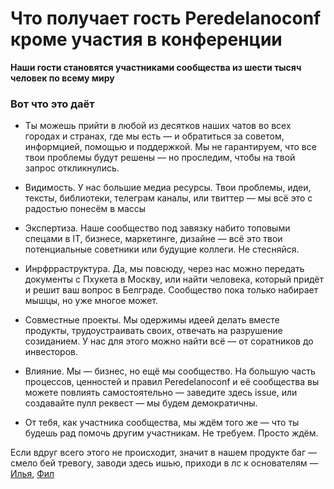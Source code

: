 # Что получает гость **Peredelanoconf** кроме участия в конференции

**Наши гости становятся участниками сообщества из шести тысяч человек по всему миру**

### Вот что это даёт

- Ты можешь прийти в любой из десятков наших чатов во всех городах и странах, где мы есть — и обратиться за советом, информцией, помощью и поддержкой.
Мы не гарантируем, что все твои проблемы будут решены — но проследим, чтобы на твой запрос откликнулись.

- Видимость. У нас большие медиа ресурсы. Твои проблемы, идеи, тексты, библиотеки, телеграм каналы, или твиттер — мы всё это с радостью понесём в массы

- Экспертиза. Наше сообщество под завязку набито топовыми спецами в IT, бизнесе, маркетинге, дизайне — всё это твои потенциальные советники или будущие коллеги. Не стесняйся.

- Инрфрраструктура. Да, мы повсюду, через нас можно передать документы с Пхукета в Москву, или найти человека, который придёт и решит ваш вопрос в Белграде. Сообщество пока только набирает мышцы, но уже многое может.

- Совместные проекты. Мы одержимы идеей делать вместе продукты, трудоустраивать своих, отвечать на разрушение созиданием. У нас для этого можно найти всё — от соратников до инвесторов.

- Влияние. Мы — бизнес, но ещё мы  сообщество. На большую часть процессов, ценностей и правил Peredelanoconf и её сообщества вы можете повлиять самостоятельно — заведите здесь issue, или создавайте пулл реквест — мы будем демократичны.

- От тебя, как участника сообщества, мы ждём того же — что ты будешь рад помочь другим участникам. Не требуем. Просто ждём.

Если вдруг всего этого не происходит, значит в нашем продукте баг — смело бей тревогу, заводи здесь ишью, приходи в лс к основателям — [Илья](https://t.me/ilakhov), [Фил](https://t.me/fillpackart)
